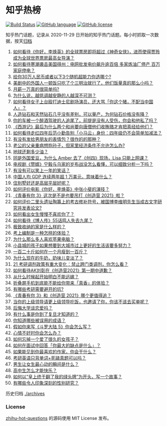 # 知乎热榜
[![Build Status](https://github.com/ToWeLong/zhihu-hot-questions/workflows/CI/badge.svg)](https://github.com/ToWeLong/zhihu-hot-questions/actions)
[![GitHub language](https://img.shields.io/badge/language-golang-orange.svg)](https://golang.org/)
[![GitHub license](https://img.shields.io/github/license/ToWeLong/zhihu-hot-questions)](https://github.com/ToWeLong/zhihu-hot-questions/blob/main/LICENSE)

知乎热门话题，记录从 2020-11-29 日开始的知乎热门话题。每小时抓取一次数据，按天[归档](./archives)

<!-- BEGIN -->

1. [如何看待《你好，李焕英》的全球票房即将超过《神奇女侠》，进而使得贾玲成为全球世界票房最高女导演？](https://www.zhihu.com/question/444875318)
1. [如何看待寒潮袭击美国得州：电网批发电价飙升逾百倍 多家炼油厂停产 百万家庭停电？](https://www.zhihu.com/question/444866490)
1. [给你30万人民币或者以下3个随机超能力你选哪个?](https://www.zhihu.com/question/445094663)
1. [美剧中的外国人一顿饭只吃了个三明治就行了，他们饭量真的那么小吗？](https://www.zhihu.com/question/27162329)
1. [月薪一万真的很简单吗?](https://www.zhihu.com/question/438452552)
1. [为什么说，越低调越安静的人越深不可测？](https://www.zhihu.com/question/344227616)
1. [如何看待女子上台殴打迪士尼剧场演员，还大骂「你这个猪，不配当中国人」？](https://www.zhihu.com/question/445582442)
1. [人造钻石和天然钻石几乎没有差别，可以量产，为何钻石价格没有降？](https://www.zhihu.com/question/429418221)
1. [你的车被一个醉酒驾驶的人追尾了，前提是没有人受伤，你会和他私了吗？](https://www.zhihu.com/question/318040670)
1. [《西游记》最后为什么两个和尚要向唐僧他们收贿赂才肯把真经给他们？](https://www.zhihu.com/question/24693019)
1. [如何看待走红四年后范小勤告别「小马云」身份：四年级仍不会简单加减法？](https://www.zhihu.com/question/445376514)
1. [有没有发给男朋友的表情包？很作的的那种？](https://www.zhihu.com/question/403930549)
1. [老公的父亲重病想抱孙子，但家里经济条件不允许怎么办?](https://www.zhihu.com/question/445388727)
1. [地球还剩多少油？](https://www.zhihu.com/question/439341330)
1. [同是外国爱豆，为什么 Amber 去了《创四》现场，Lisa 只能上网课？](https://www.zhihu.com/question/444598356)
1. [电视剧《赘婿》宁毅与乌家的岁布战没怎么看懂，可以细致分析一下吗？](https://www.zhihu.com/question/444757339)
1. [有没有可以笑上一年的笑话？](https://www.zhihu.com/question/437311484)
1. [中国人均 GDP 连续两年超 1 万美元，意味着什么？](https://www.zhihu.com/question/445350752)
1. [住别墅好还是高层平层好呢？](https://www.zhihu.com/question/436871543)
1. [如何评价电影《你好，李焕英》中张小斐的演技？](https://www.zhihu.com/question/444445938)
1. [《青春有你 3》这次是不是也要吊打《创造营 2021》啦？](https://www.zhihu.com/question/445097943)
1. [如何评价二里头遗址陶簋上的考古修补符号，被国博李维明先生当成古文字研究并发表论文?](https://www.zhihu.com/question/445149358)
1. [如何看出女生慢慢不喜欢你了？](https://www.zhihu.com/question/431864798)
1. [如何看待《博人传》55话鸣人失去九尾？](https://www.zhihu.com/question/445233652)
1. [极致收纳的家是什么样的？](https://www.zhihu.com/question/331434969)
1. [考上编制是一种怎样的体验？](https://www.zhihu.com/question/64229374)
1. [为什么那么多人喜欢苹果电脑？](https://www.zhihu.com/question/444684731)
1. [小县城的孩子如果想要到大城市过上更好的生活该要多努力？](https://www.zhihu.com/question/64127574)
1. [一百二十斤如何在一个月瘦到一百斤？](https://www.zhihu.com/question/412419045)
1. [为什么现在的牛奶，奶味儿变淡了？](https://www.zhihu.com/question/444542708)
1. [21 考研调剂政策有重大变化：禁止跨门类调剂，你怎么看？](https://www.zhihu.com/question/438836613)
1. [如何看待AK刘彰在《创造营2021》第一期中道歉？](https://www.zhihu.com/question/444905869)
1. [从什么时候起开始明白不能远嫁？](https://www.zhihu.com/question/445225135)
1. [折叠屏手机到底能不能给你带来「真香」的体验？](https://www.zhihu.com/question/445220917)
1. [有哪些考研需要避开的坑?](https://www.zhihu.com/question/334518238)
1. [《青春有你 3》和《创造营 2021》哪个更值得追？](https://www.zhihu.com/question/444989211)
1. [当你的上级领导请更上级领导吃饭，也邀请了你，你该不该去买单呢？](https://www.zhihu.com/question/440020824)
1. [后悔大学谈恋爱吗？](https://www.zhihu.com/question/441071204)
1. [有什么事是你到了复旦才知道的？](https://www.zhihu.com/question/296643677)
1. [你知道哪些被误用的成语？](https://www.zhihu.com/question/27590458)
1. [假如你来写《斗罗大陆 5》你会怎么写？](https://www.zhihu.com/question/429101615)
1. [心情不好时你会怎么办？](https://www.zhihu.com/question/443480569)
1. [如何忘掉一个爱了很久的女孩子？](https://www.zhihu.com/question/441164928)
1. [如何在面试中回答「你最大的缺点是什么」？](https://www.zhihu.com/question/20887129)
1. [如果能见到你最喜欢的作家，你会干什么？](https://www.zhihu.com/question/400248000)
1. [考研英语只背单词+死磕真题可以吗？](https://www.zhihu.com/question/271290200)
1. [男生让女生最心动的瞬间是什么？](https://www.zhihu.com/question/308303577)
1. [高中生怎么才能快乐？](https://www.zhihu.com/question/444888990)
1. [如何以“皇上终于翻了我的绿头牌”为开头，写一个故事？](https://www.zhihu.com/question/444251691)
1. [有哪些令人印象深刻的性别研究？](https://www.zhihu.com/question/43491910)

<!-- END -->

历史归档 [./archives](./archives)


### License
[zhihu-hot-questions](https://github.com/towelong/zhihu-hot-questions) 的源码使用 MIT License 发布。